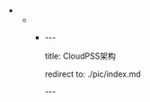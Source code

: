 *   *   * \---

          title: CloudPSS架构

          redirect to: ./pic/index.md

          \---

          

